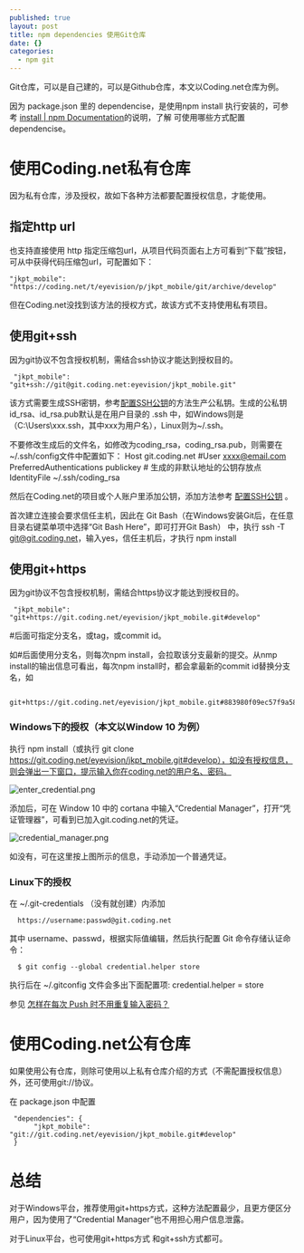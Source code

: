 ```yaml
---
published: true
layout: post
title: npm dependencies 使用Git仓库
date: {}
categories:
  - npm git
---
```

Git仓库，可以是自己建的，可以是Github仓库，本文以Coding.net仓库为例。

因为 package.json 里的 dependencise，是使用npm install 执行安装的，可参考 [install | npm Documentation](https://docs.npmjs.com/cli/install)的说明，了解 可使用哪些方式配置 dependencise。


# 使用Coding.net私有仓库
因为私有仓库，涉及授权，故如下各种方法都要配置授权信息，才能使用。

## 指定http url
也支持直接使用 http 指定压缩包url，从项目代码页面右上方可看到“下载”按钮，可从中获得代码压缩包url，可配置如下：

	"jkpt_mobile": "https://coding.net/t/eyevision/p/jkpt_mobile/git/archive/develop"

但在Coding.net没找到该方法的授权方式，故该方式不支持使用私有项目。

## 使用git+ssh
因为git协议不包含授权机制，需结合ssh协议才能达到授权目的。

     "jkpt_mobile": "git+ssh://git@git.coding.net:eyevision/jkpt_mobile.git"

该方式需要生成SSH密钥，参考[配置SSH公钥](https://coding.net/help/doc/git/ssh-key.html#section)的方法生产公私钥。生成的公私钥id_rsa、id_rsa.pub默认是在用户目录的 .ssh 中，如Windows则是（C:\Users\xxx\.ssh，其中xxx为用户名），Linux则为~/.ssh。

不要修改生成后的文件名，如修改为coding_rsa，coding_rsa.pub，则需要在~/.ssh/config文件中配置如下：
     Host git.coding.net
     #User xxxx@email.com
     PreferredAuthentications publickey
     # 生成的非默认地址的公钥存放点
     IdentityFile ~/.ssh/coding_rsa

然后在Coding.net的项目或个人账户里添加公钥，添加方法参考 [配置SSH公钥](https://coding.net/help/doc/git/ssh-key.html#section) 。

首次建立连接会要求信任主机，因此在 Git Bash（在Windows安装Git后，在任意目录右键菜单项中选择“Git Bash Here”，即可打开Git Bash） 中，执行 ssh -T git@git.coding.net，输入yes，信任主机后，才执行 npm install

## 使用git+https
因为git协议不包含授权机制，需结合https协议才能达到授权目的。

     "jkpt_mobile": "git+https://git.coding.net/eyevision/jkpt_mobile.git#develop"

#后面可指定分支名，或tag，或commit id。

如#后面使用分支名，则每次npm install，会拉取该分支最新的提交。从nmp install的输出信息可看出，每次npm install时，都会拿最新的commit id替换分支名，如

     git+https://git.coding.net/eyevision/jkpt_mobile.git#883980f09ec57f9a58c50d16aa7344285bb10188

### Windows下的授权（本文以Window 10 为例）
执行 npm install（或执行 git clone https://git.coding.net/eyevision/jkpt_mobile.git#develop），如没有授权信息，则会弹出一下窗口，提示输入你在coding.net的用户名、密码。

![enter_credential.png]({{site.baseurl}}/assets/enter_credential.png)

添加后，可在 Window 10 中的 cortana 中输入“Credential Manager”，打开“凭证管理器”，可看到已加入git.coding.net的凭证。

![credential_manager.png]({{site.baseurl}}/assets/credential_manager.png)

如没有，可在这里按上图所示的信息，手动添加一个普通凭证。

### Linux下的授权
在 ~/.git-credentials （没有就创建）内添加

      https://username:passwd@git.coding.net

其中 username、passwd，根据实际值编辑，然后执行配置 Git 命令存储认证命令：

      $ git config --global credential.helper store

执行后在 ~/.gitconfig 文件会多出下面配置项: credential.helper = store

参见 [怎样在每次 Push 时不用重复输入密码？](https://coding.net/help/faq/git/git.html#push-)

# 使用Coding.net公有仓库
如果使用公有仓库，则除可使用以上私有仓库介绍的方式（不需配置授权信息）外，还可使用git://协议。

在 package.json 中配置

     "dependencies": {
          "jkpt_mobile": "git://git.coding.net/eyevision/jkpt_mobile.git#develop"
     }

# 总结
对于Windows平台，推荐使用git+https方式，这种方法配置最少，且更方便区分用户，因为使用了“Credential Manager”也不用担心用户信息泄露。

对于Linux平台，也可使用git+https方式 和git+ssh方式都可。
